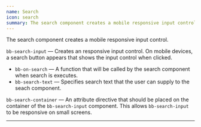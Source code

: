 ```yaml
---
name: Search
icon: search
summary: The search component creates a mobile responsive input control.
---
```


The search component creates a mobile responsive input control.

`bb-search-input` &mdash; Creates an responsive input control. On mobile devices, a search button appears that shows the input control when clicked.
  - `bb-on-search` &mdash; A function that will be called by the search component when search is executes.
  - `bb-search-text` &mdash; Specifies search text that the user can supply to the seach component.

`bb-search-container` &mdash; An attribute directive that should be placed on the container of the `bb-search-input` component. This allows `bb-search-input` to be responsive on small screens.

       
---
